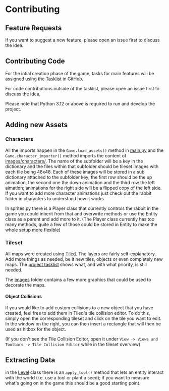 # Contributing

## Feature Requests

If you want to suggest a new feature, please open an issue first to discuss the idea.


## Contributing Code

For the intial creation phase of the game, tasks for main features will be assigned using the [Tasklist](https://github.com/users/sloukit/projects/1) in GitHub.

For code contributions outside of the tasklist, please open an issue first to discuss the idea.

Please note that Python 3.12 or above is required to run and develop the project.


## Adding new Assets

### Characters
All the imports happen in the `Game.load_assets()` method in [main.py](./main.py) and the `Game.character_importer()` method imports the content of [images/characters/](./images/characters/). The name of the subfolder will be a key in the dictionary 
and the files within that subfolder should be tileset images with each tile being 48x48. Each of these images will be stored in a sub dictionary attached to the subfolder key; the first row
should be the up animation, the second one the down animation and the third row the left aimation; animations for the right side will be a flipped copy of the left side.
If you want to add more character animations just check out the rabbit folder in characters to understand how it works.

In sprites.py there is a Player class that currently controls the rabbit in the game you could inherit from that and overwrite methods or use the Entity class as a parent and add more to it.
(The Player class currently has too many methods, quite a few of those could be stored in Entity to make the whole setup more flexible)

### Tileset
All maps were created using [Tiled](https://mapeditor.org). The layers are fairly self-explanatory.
Add more things as needed, be it new tiles, objects or even completely new maps. The
[project tasklist](https://github.com/users/sloukit/projects/1) shows what, and with what priority, is still needed.

The [images](images) folder contains a few more graphics that could be used to decorate the maps.

#### Object Collisions
If you would like to add custom collisions to a new object that you have created, feel free to add them in Tiled's tile collision editor.
To do this, simply open the corresponding tileset and click on the tile you want to edit. In the window on the right, you can then insert a rectangle that will then be used as hitbox for the object.

(If you don't see the Tile Collision Editor, open it under `View -> Views and Toolbars -> Tile Collision Editor` while in the tileset overview)

## Extracting Data
in the [Level](./src/screens/level.py) class there is an `apply_tool()` method that lets an entity interact with the world (i.e. use a tool or plant a seed); if you want to measure what's going on in the game this should be a good starting point.